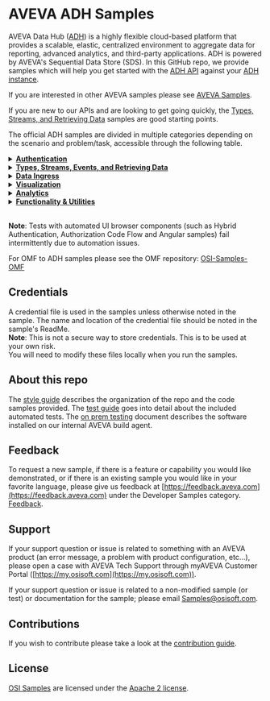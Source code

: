 # AVEVA ADH Samples

AVEVA Data Hub ([ADH](https://www.osisoft.com/Solutions/OSIsoft-Cloud-Services/)) is a highly flexible cloud-based platform that provides a scalable, elastic,
centralized environment to aggregate data for reporting, advanced analytics, and third-party applications. ADH is powered by AVEVA's Sequential Data Store (SDS). In this GitHub repo, we provide samples which will help you get started with the [ADH API](https://ocs-docs.osisoft.com/) against your [ADH instance](https://cloud.osisoft.com/welcome).

If you are interested in other AVEVA samples please see [AVEVA Samples](https://github.com/osisoft/OSI-Samples).

If you are new to our APIs and are looking to get going quickly, the  [Types, Streams, and Retrieving Data](https://github.com/osisoft/OSI-Samples-OCS/blob/main/docs/COMMON_ACTIONS.md) samples are good starting points.

The official ADH samples are divided in multiple categories depending on the scenario and problem/task, accessible through the following table. 



<details><summary><a href="https://github.com/osisoft/OSI-Samples-OCS/blob/main/docs/AUTHENTICATION.md"><b>Authentication</b></a></summary>
<table align="middle" width="100%">
  <tr>
    <td align="middle" valign="top">
      <b>
        <a href="https://github.com/osisoft/sample-adh-authentication_client_credentials-dotnet">Client Credentials</a>
      </b>
      <br />
      Click for
      <a href="docs/AUTHENTICATION.md"> details </a>
      on this type of authentication
      <br />
      <br />
      <table align="middle">
        <tr>
          <td align="middle">
            <a href="https://github.com/osisoft/sample-adh-authentication_client_credentials-dotnet">.NET Libraries</a>
          </td>
          <td align="middle">
              <img
                src="https://dev.azure.com/osieng/engineering/_apis/build/status/product-readiness/ADH/aveva.sample-adh-authentication_client_credentials-dotnet?repoName=osisoft%2Fsample-adh-authentication_client_credentials-dotnet&branchName=main"
                alt="Build Status"
              />
          </td>
        </tr>
        <tr>
          <td align="middle">
            <a href="https://github.com/osisoft/sample-adh-authentication_client_credentials_simple-dotnet">.NET REST API</a>
          </td>
          <td align="middle">
              <img
                src="https://dev.azure.com/osieng/engineering/_apis/build/status/product-readiness/OCS/aveva.sample-adh-authentication_client_credentials_simple-dotnet?repoName=osisoft%2Fsample-adh-authentication_client_credentials_simple-dotnet&branchName=main"
                alt="Build Status"
              />
          </td>
        </tr>
        <tr>
          <td align="middle">
            <a href="https://github.com/osisoft/sample-adh-authentication_client_credentials_simple-java">Java</a>
          </td>
          <td align="middle">
              <img
                src="https://dev.azure.com/osieng/engineering/_apis/build/status/product-readiness/ADH/aveva.sample-adh-authentication_client_credentials_simple-java?branchName=main"
                alt="Build Status"
              />
          </td>
        </tr>
        <tr>
          <td align="middle">
            <a href="https://github.com/osisoft/sample-adh-authentication_client_credentials_simple-nodejs">NodeJS</a>
          </td>
          <td align="middle">
              <img
                src="https://dev.azure.com/osieng/engineering/_apis/build/status/product-readiness/ADH/aveva.sample-adh-authentication_client_credentials_simple-nodejs?repoName=osisoft%2Fsample-adh-authentication_client_credentials_simple-nodejs&branchName=main"
                alt="Build Status"
              />
          </td>
        </tr>
        <tr>
          <td align="middle">
            <a href="https://github.com/osisoft/sample-adh-authentication_client_credentials_simple-postman">Postman</a>
          </td>
          <td align="middle">
              <img
                src="https://dev.azure.com/osieng/engineering/_apis/build/status/product-readiness/ADH/aveva.sample-adh-authentication_client_credentials_simple-postman?repoName=osisoft%2Fsample-adh-authentication_client_credentials_simple-postman&branchName=main"
                alt="Build Status"
              />
          </td>
        </tr>
        <tr>
          <td align="middle">
            <a href="https://github.com/osisoft/sample-adh-authentication_client_credentials_simple-powershell">Powershell</a>
          </td>
          <td align="middle">
              <img
                src="https://dev.azure.com/osieng/engineering/_apis/build/status/product-readiness/ADH/aveva.sample-adh-authentication_client_credentials_simple-powershell?repoName=osisoft%2Fsample-adh-authentication_client_credentials_simple-powershell&branchName=main"
                alt="Build Status"
              />
          </td>
        </tr>
        <tr>
          <td align="middle">
            <a href="https://github.com/osisoft/sample-adh-authentication_client_credentials_simple-python">Python</a>
          </td>
          <td align="middle">
              <img
                src="https://dev.azure.com/osieng/engineering/_apis/build/status/product-readiness/ADH/aveva.sample-adh-authentication_client_credentials_simple-python?repoName=osisoft%2Fsample-adh-authentication_client_credentials_simple-python&branchName=main"
                alt="Build Status"
              />
          </td>
        </tr>
        <tr>
          <td align="middle">
            <a href="https://github.com/osisoft/sample-adh-authentication_client_credentials_simple-rust">Rust</a>
          </td>
          <td align="middle">
              <img
                src="https://dev.azure.com/osieng/engineering/_apis/build/status/product-readiness/ADH/aveva.sample-adh-authentication_client_credentials_simple-rust?repoName=osisoft%2Fsample-adh-authentication_client_credentials_simple-rust&branchName=main"
                alt="Build Status"
              />
          </td>
        </tr>
      </table>
    </td>
    <td align="middle" valign="top">
      <b>
        <a href="https://github.com/osisoft/sample-adh-authentication_hybrid-dotnet"> Hybrid Flow</a>
      </b>
      <br />
      Click for
      <a href="docs/AUTHENTICATION.md"> details </a>
      on this type of authentication
      <br />
      <br />
      <table align="middle">
        <tr>
          <td align="middle">
            <a href="https://github.com/osisoft/sample-adh-authentication_hybrid-dotnet">.NET</a>
          </td>
          <td align="middle">
              <img
                src="https://dev.azure.com/osieng/engineering/_apis/build/status/product-readiness/ADH/aveva.sample-adh-authentication_hybrid-dotnet?branchName=main"
                alt="Build Status"
              />
          </td>
        </tr>
      </table>
    </td>
  </tr>
  <tr>
    <td align="middle" valign="top">
      <b>
        <a href="docs/AUTHENTICATION.md"> Authorization Code + PKCE </a>
      </b>
      <br />
      Click for
      <a href="docs/AUTHENTICATION.md"> details </a>
      on this type of authentication
      <br />
      <br />
      <table align="middle">
        <tr>
          <td align="middle">
            <a href="https://github.com/osisoft/sample-adh-authentication_authorization-dotnet">.NET</a>
          </td>
          <td align="middle">
              <img
                src="https://dev.azure.com/osieng/engineering/_apis/build/status/product-readiness/ADH/aveva.sample-adh-authentication_authorization-dotnet?branchName=main"
                alt="Build Status"
              />
          </td>
        </tr>
        <tr>
          <td align="middle">
            <a href="https://github.com/osisoft/sample-adh-authentication_authorization-nodejs">NodeJS</a>
          </td>
          <td align="middle">
              <img
                src="https://dev.azure.com/osieng/engineering/_apis/build/status/product-readiness/ADH/aveva.sample-adh-authentication_authorization-nodejs?repoName=osisoft%2Fsample-adh-authentication_authorization-nodejs&branchName=main"
                alt="Build Status"
              />
          </td>
        </tr>
        <tr>
          <td align="middle">
            <a href="https://github.com/osisoft/sample-adh-authentication_authorization-python">Python</a>
          </td>
          <td align="middle">
              <img
                src="https://dev.azure.com/osieng/engineering/_apis/build/status/product-readiness/ADH/aveva.sample-adh-authentication_authorization-python?branchName=main"
                alt="Build Status"
              />
          </td>
        </tr>
      </table>
    </td>
    <td></td>
  </tr>
</table>
</details>

<details><summary><a href="https://github.com/osisoft/OSI-Samples-OCS/blob/main/docs/COMMON_ACTIONS.md"><b>Types, Streams, Events, and Retrieving Data</b></a></summary>
<table align="middle" width="100%">
  <tr>
    <td align="middle" valign="top">
      <b>
        <a href="docs/SDS_WAVEFORM.md"> Read & Write Data with Custom Index</a>
      </b>
      <br />
      This sample covers CRUD operations against the SDS APIs using a non-time series data type called Waveform to illustrate example use cases. (Recommended starting sample)
      <a href="docs/SDS_WAVEFORM.md"> Details </a>
      <br />
      <br />
      <table align="middle">
        <tr>
          <td align="middle">
            <a href="https://github.com/osisoft/sample-adh-waveform_libraries-dotnet">.NET Libraries</a>
          </td>
          <td align="middle">
              <img
                src="https://dev.azure.com/osieng/engineering/_apis/build/status/product-readiness/ADH/aveva.sample-adh-waveform_libraries-dotnet?branchName=main"
                alt="Build Status"
              />
          </td>
        </tr>
        <tr>
          <td align="middle">
            <a href="https://github.com/osisoft/sample-adh-waveform_rest_api-dotnet">.NET REST API</a>
          </td>
          <td align="middle">
              <img
                src="https://dev.azure.com/osieng/engineering/_apis/build/status/product-readiness/ADH/aveva.sample-adh-waveform_rest_api-dotnet?branchName=main"
                alt="Build Status"
              />
          </td>
        </tr>
        <tr>
          <td align="middle">
            <a href="https://github.com/osisoft/sample-adh-waveform-java">
              Java
            </a>
          </td>
          <td align="middle">
              <img
                src="https://dev.azure.com/osieng/engineering/_apis/build/status/product-readiness/ADH/aveva.sample-adh-waveform-java?repoName=osisoft%2Fsample-adh-waveform-java&branchName=main"
                alt="Build Status"
              />
          </td>
        </tr>
        <tr>
          <td align="middle">
            <a href="https://github.com/osisoft/sample-adh-waveform-angular">
              Angular
            </a>
          </td>
          <td align="middle">
              <img
                src="https://dev.azure.com/osieng/engineering/_apis/build/status/product-readiness/ADH/aveva.sample-adh-waveform-angular?repoName=osisoft%2Fsample-adh-waveform-angular&branchName=main"
                alt="Build Status"
              />
          </td>
        </tr>
        <tr>
          <td align="middle">
            <a href="https://github.com/osisoft/sample-adh-waveform-nodejs">
              NodeJS
            </a>
          </td>
          <td align="middle">
              <img
                src="https://dev.azure.com/osieng/engineering/_apis/build/status/product-readiness/ADH/aveva.sample-adh-waveform-nodejs?repoName=osisoft%2Fsample-adh-waveform-nodejs&branchName=main"
                alt="Build Status"
              />
          </td>
        </tr>
        <tr>
          <td align="middle">
            <a href="https://github.com/osisoft/sample-adh-waveform-python">
              Python
            </a>
          </td>
          <td align="middle">
              <img
                src="https://dev.azure.com/osieng/engineering/_apis/build/status/product-readiness/ADH/aveva.sample-adh-waveform-python?repoName=osisoft%2Fsample-adh-waveform-python&branchName=main"
                alt="Build Status"
              />
          </td>
        </tr>
      </table>
    </td>
    <td align="middle" valign="top">
      <b>
        <a href="docs/SDS_TIME_SERIES.md">Read & Write Time-Series Data</a>
      </b>
      <br />
      This is similar to the Custom Index Data sample but instead uses a time-series data type to illustrate example use cases. (Recommended starting sample)
      <a href="docs/SDS_TIME_SERIES.md"> Details </a>
      <br />
      <br />
      <table align="middle">
        <tr>
          <td align="middle">
            <a href="https://github.com/osisoft/sample-adh-time_series-python">
              Python
            </a>
          </td>
          <td align="middle">
              <img
                src="https://dev.azure.com/osieng/engineering/_apis/build/status/product-readiness/ADH/aveva.sample-adh-time_series-python?repoName=osisoft%2Fsample-adh-time_series-python&branchName=main"
                alt="Build Status"
              />
          </td>
        </tr>
        <tr>
          <td align="middle">
            <a href="https://github.com/osisoft/sample-adh-time_series-dotnet">
              .NET
            </a>
          </td>
          <td align="middle">
              <img
                src="https://dev.azure.com/osieng/engineering/_apis/build/status/product-readiness/ADH/aveva.sample-adh-time_series-dotnet?repoName=osisoft%2Fsample-adh-time_series-dotnet&branchName=main"
                alt="Build Status"
              />
          </td>
        </tr>
      </table>
    </td>
    <tr>
    <td align="middle" valign="top">
      <b>
        <a href="docs/PI_TO_ADH_READ_DATA.md"> PI to ADH Read Only Streams </a>
      </b>
      <br />
      Covers how to invoke SDS REST APIs via the sample client libraries to read data from PI to ADH streams ingressed to Data Hub.
      <br />
      <br />
      <table align="middle">
        <tr>
          <td align="middle">
            <a href="https://github.com/osisoft/sample-pi-to-adh-read-only-data-dotnet">.NET</a>
          </td>
          <td align="middle">
            <img
              src="https://dev.azure.com/osieng/engineering/_apis/build/status/product-readiness/ADH/aveva.sample-pi-to-adh-read-only-data-dotnet?branchName=main"
              alt="Build Status"
            />
          </td>
        </tr>
        <tr>
          <td align="middle">
            <a href="https://github.com/osisoft/sample-pi-to-adh-read-only-data-python">Python</a>
          </td>
          <td align="middle">
              <img
                src="https://dev.azure.com/osieng/engineering/_apis/build/status/product-readiness/ADH/aveva.sample-pi-to-adh-read-only-data-python?branchName=main"
                alt="Build Status"
              />
          </td>
        </tr>
      </table>
    </td>
    <td align="middle" valign="top">
      <b>
        <a href="https://github.com/osisoft/sample-adh-streaming-updates_rest_api-dotnet"> Streaming Updates </a>
      </b>
      <br />
      Demonstrates REST API calls to ADH for creating a Signup to receive resource updates. Signups allow clients to subscribe resources (for example, streams) and get updates for those resources.
      <br />
      <br />
      <table align="middle">
        <tr>
          <td align="middle">
            <a href="https://github.com/osisoft/sample-adh-streaming-updates_rest_api-dotnet">.NET</a>
          </td>
          <td align="middle">
            <img
              src="https://dev.azure.com/osieng/engineering/_apis/build/status%2Fproduct-readiness%2FADH%2Fosisoft.sample-adh-streaming-updates_rest_api-dotnet?repoName=osisoft%2Fsample-adh-streaming-updates_rest_api-dotnet&branchName=main"
              alt="Build Status"
            />
          </td>
        </tr>
      </table>
    </td>
  </tr>
    <td align="middle" valign="top">
      <b>
        <a href="https://github.com/osisoft/sample-adh-event_store-python"> Event Data </a>
      </b>
      <br />
      Shows usage of the AVEVA Data Hub events store.
      <br />
      <br />
      <table align="middle">
        <tr>
          <td align="middle">
            <a href="https://github.com/osisoft/sample-adh-event_store-python">Python</a>
          </td>
          <td align="middle">
            <img
              src="https://dev.azure.com/osieng/engineering/_apis/build/status%2Fproduct-readiness%2FADH%2Fosisoft.sample-adh-event_store-python?repoName=osisoft%2Fsample-adh-event_store-python&branchName=main"
              alt="Build Status"
            />
          </td>
        </tr>
      </table>
    </td>
    <td>
    </td>
  <tr>
  </tr>
</table>
</details>

<details><summary><a href="https://github.com/osisoft/OSI-Samples-OCS/blob/main/docs/DATA_INGRESS.md"><b>Data Ingress</b></a></summary>
<table align="middle" width="100%">
  <tr>
    <td align="middle" valign="top">
      <b>
        <a href="https://github.com/osisoft/sample-adh-omf_ingress-dotnet">OMF Ingress</a>
      </b>
      <br />
      Covers the basic functionality of configuring and using the OMF Ingress
      <br />
      <br />
      <table align="middle">
        <tr>
          <td align="middle">
            <a href="https://github.com/osisoft/sample-adh-omf_ingress-dotnet">
              .NET
            </a>
          </td>
          <td align="middle">
              <img
                src="https://dev.azure.com/osieng/engineering/_apis/build/status/product-readiness/ADH/aveva.sample-adh-omf_ingress-dotnet?repoName=osisoft%2Fsample-adh-omf_ingress-dotnet&branchName=main"
                alt="Build Status"
              />
          </td>
        </tr>
      </table>
    </td>
    <td align="middle" valign="top">
      <b>
        <a href="https://github.com/osisoft/sample-adh-bulk_upload-dotnet"> Bulk Upload </a>
      </b>
      <br />
      Demonstrates how to build a Bulk Upload utility that sends SDS objects
      from json files
      <br />
      <br />
      <table align="middle">
        <tr>
          <td align="middle">
            <a href="https://github.com/osisoft/sample-adh-bulk_upload-dotnet">.NET</a>
          </td>
          <td align="middle">
              <img
                src="https://dev.azure.com/osieng/engineering/_apis/build/status/product-readiness/ADH/aveva.sample-adh-bulk_upload-dotnet?repoName=osisoft%2Fsample-adh-bulk_upload-dotnet&branchName=main"
                alt="Build Status"
              />
          </td>
        </tr>
      </table>
    </td>
  </tr>
  <tr>
    <td align="middle" valign="top">
      <b>
        <a href="https://github.com/osisoft/sample-adh-csv_to_adh-dotnet">CSV to ADH</a>
      </b>
      <br />
      Shows how to send a basic csv file to ADH using SDS calls
      <br />
      <br />
      <table align="middle">
        <tr>
          <td align="middle">
            <a href="https://github.com/osisoft/sample-adh-csv_to_adh-dotnet">.NET</a>
          </td>
          <td align="middle">
              <img
                src="https://dev.azure.com/osieng/engineering/_apis/build/status/product-readiness/ADH/aveva.sample-adh-csv_to_adh-dotnet?branchName=main"
                alt="Build Status"
              />
          </td>
        </tr>
      </table>
    </td>
    <td></td>
  </tr>
  </table>
</details>
  
<details><summary><a href="https://github.com/osisoft/OSI-Samples-OCS/blob/main/docs/VISUALIZATION.md"><b>Visualization</b></a></summary>
<table align="middle" width="100%">
<tr>
  <td align="middle" valign="top">
    <b>
      <a href="https://github.com/osisoft/sample-adh-grafana_backend_plugin-datasource">Grafana</a>
    </b>
    <br />
    Demonstrates how to build a Grafana plugin that retrieves stream data from
    Sequential Data Store
    <br />
    <br />
    <table align="middle">
      <tr>
        <td align="middle">
          <a href="https://github.com/osisoft/sample-adh-grafana_backend_plugin-datasource">NodeJS</a>
        </td>
        <td align="middle">
            <img
              src="https://dev.azure.com/osieng/engineering/_apis/build/status/product-readiness/ADH/osisoft.sample-adh-grafana_backend_plugin-datasource?repoName=osisoft%2Fsample-adh-grafana_backend_plugin-datasource&branchName=main"
              alt="Build Status"
            />
        </td>
      </tr>
    </table>
  </td>
  <td align="middle" valign="top" width="50%">
    <b>
      <a href="https://github.com/osisoft/sample-sds-visualization-angular">SDS Visualization</a>
    </b>
    <br />
    This sample demonstrates a basic visualization application that can find and trend values from streams in the Sequential Data Store.
    <br />
    <br />
    <table align="middle">
      <tr>
        <td align="middle">
          <a href="https://github.com/osisoft/sample-sds-visualization-angular">Angular</a>
        </td>
        <td align="middle">
            <img
              src="https://dev.azure.com/osieng/engineering/_apis/build/status/product-readiness/SDS/aveva.sample-sds-visualization-angular?repoName=osisoft%2Fsample-sds-visualization-angular&branchName=main"
              alt="Build Status"
            />
        </td>
      </tr>
    </table>
  </td>
  </tr>
  <tr>
    <td align="middle" valign="top" width="50%">
      <b>
        <a href="docs/ASSETS.md">Assets</a>
      </b>
      <br />
      These samples highlight basic operations with Assets in ADH, including create, update, data retrieval, and delete operations on Assets.
      <a href="docs/ASSETS.md"> Details </a>
      <br />
      <br />
      <table align="middle">
        <tr>
          <td align="middle">
            <a href="https://github.com/osisoft/sample-adh-assets_rest_api-dotnet">.NET</a>
          </td>
          <td align="middle">
              <img
                src="https://dev.azure.com/osieng/engineering/_apis/build/status/product-readiness/ADH/aveva.sample-adh-assets_rest_api-dotnet?repoName=osisoft%2Fsample-adh-assets_rest_api-dotnet&branchName=main"
                alt="Build Status"
              />
          </td>
        </tr>
        <tr>
          <td align="middle">
            <a href="https://github.com/osisoft/sample-adh-assets-python">Python</a>
          </td>
          <td align="middle">
              <img
                src="https://dev.azure.com/osieng/engineering/_apis/build/status/product-readiness/ADH/aveva.sample-adh-assets-python?repoName=osisoft%2Fsample-adh-assets-python&branchName=main"
                alt="Build Status"
              />
          </td>
        </tr>
      </table>
    </td>
    <td align="middle" valign="top" width="50%">
      <b>
        <a href="https://github.com/osisoft/sample-ocs-data_retrieval-power_query_m">Power Query M</a>
      </b>
      <br />
      Shows how to pull data into applications that support Power Query M, such as Power BI and Microsoft Excel.
      <br />
      <br />
      <table align="middle">
        <tr>
          <td align="middle">
            <a href="https://github.com/osisoft/sample-ocs-data_retrieval-power_query_m">Power Query M</a>
          </td>
          <td align="middle" >
            Manually Tested on:</br> 2022-04-07
            </br>
            <p style="color:white;background-color:#57cc49;border-radius:10px">Succeeded</p>
          </td>
        </tr>
      </table>
    </td>
  </tr>
</table>
</details>
  
<details><summary><a href="https://github.com/osisoft/OSI-Samples-OCS/blob/main/docs/ANALYTICS.md"><b>Analytics</b></a></summary>
<table align="middle" width="100%">
  <tr>
    <td align="middle" valign="top">
      <b>
        <a href="docs/DATA_VIEWS.md"> Data Views </a>
      </b>
      <br />
      These samples highlight basic operations of Data Views for ADH, including
      creation, updating, getting data from and deletion of Data Views.
      <a href="docs/DATA_VIEWS.md">Details</a>
      <br />
      <br />
      <table align="middle">
        <tr>
          <td align="middle">
            <a href="https://github.com/osisoft/sample-adh-data_views-java">
              Java
            </a>
          </td>
          <td align="middle">
              <img
                src="https://dev.azure.com/osieng/engineering/_apis/build/status/product-readiness/ADH/aveva.sample-adh-data_views-java?repoName=osisoft%2Fsample-adh-data_views-java&branchName=main"
                alt="Build Status"
              />
          </td>
        </tr>
        <tr>
          <td align="middle">
            <a href="https://github.com/osisoft/sample-adh-data_views-python">
              Python
            </a>
          </td>
          <td align="middle">
              <img
                src="https://dev.azure.com/osieng/engineering/_apis/build/status/product-readiness/ADH/aveva.sample-adh-data_views-python?repoName=osisoft%2Fsample-adh-data_views-python&branchName=main"
                alt="Build Status"
              />
          </td>
        </tr>
        <tr>
          <td align="middle">
            <a href="https://github.com/osisoft/sample-adh-data_views-dotnet">
              .NET
            </a>
          </td>
          <td align="middle">
              <img
                src="https://dev.azure.com/osieng/engineering/_apis/build/status/product-readiness/ADH/aveva.sample-adh-data_views-dotnet?branchName=main"
                alt="Build Status"
              />
          </td>
        </tr>
      </table>
    </td>
    <td align="middle" valign="top">
      <b>
        <a href="https://github.com/osisoft/sample-adh-data_views_jupyter-python">Data Views Jupyter</a>
      </b>
      <br />
      This sample demonstrates how to utilize ADH Data Views to do some basic
      data analysis using Python Jupyter Notebook.
      <br />
      <br />
      <table align="middle">
        <tr>
          <td align="middle">
            <a href="https://github.com/osisoft/sample-adh-data_views_jupyter-python">Jupyter Notebook</a>
          </td>
          <td align="middle">
              <img
                src="https://dev.azure.com/osieng/engineering/_apis/build/status/product-readiness/ADH/aveva.sample-adh-data_views_jupyter-python?branchName=main"
                alt="Build Status"
              />
          </td>
        </tr>
      </table>
    </td>
  </tr>
  <tr>
    <td align="middle" valign="top">
      <b>
        <a href="https://github.com/osisoft/sample-adh-data_views_r-r">Data Views R</a>
      </b>
      <br />
      Demonstrates how to create a data frame in R from an ADH Data View
      <br />
      <br />
      <table align="middle">
        <tr>
          <td align="middle">
            <a href="https://github.com/osisoft/sample-adh-data_views_r-r">R</a>
          </td>
          <td align="middle">
              <img
                src="https://dev.azure.com/osieng/engineering/_apis/build/status/product-readiness/ADH/aveva.sample-adh-data_views_r-r?branchName=main"
                alt="Build Status"
              />
          </td>
        </tr>
      </table>
    </td>
    <td></td>
  </tr>
</table>
</details>

<details><summary><a href="https://github.com/osisoft/OSI-Samples-OCS/blob/main/docs/OTHER.md"><b>Functionality & Utilities</b></a></summary>
<table align="middle" width="100%">
 <tr>
    <td align="middle" valign="top">
      <b>
        <a href="https://github.com/osisoft/sample-adh-uom-dotnet">UOM</a>
      </b>
      <br />
      Covers the basic functionality of the UOM system on ADH
      <br />
      <br />
      <table align="middle">
        <tr>
          <td align="middle">
            <a href="https://github.com/osisoft/sample-adh-uom-dotnet">
              .NET
            </a>
          </td>
          <td align="middle">
              <img
                src="https://dev.azure.com/osieng/engineering/_apis/build/status/product-readiness/ADH/aveva.sample-adh-uom-dotnet?repoName=osisoft%2Fsample-adh-uom-dotnet&branchName=main"
                alt="Build Status"
              />
          </td>
        </tr>
      </table>
    </td>
    <td align="middle" valign="top">
      <b>
        <a href="https://github.com/osisoft/sample-adh-namespace_data_copy-python">Namespace Data Copy</a>
      </b>
      <br />
      Copies Data Views, Assets, and Streams from a source Namespace to a destination Namespace
      <br />
      <br />
      <table align="middle">
        <tr>
          <td align="middle">
            <a href="https://github.com/osisoft/sample-adh-namespace_data_copy-python">
              Python
            </a>
          </td>
          <td align="middle">
              <img
                src="https://dev.azure.com/osieng/engineering/_apis/build/status/product-readiness/ADH/aveva.sample-adh-namespace_data_copy-python?repoName=osisoft%2Fsample-adh-namespace_data_copy-python&branchName=main"
                alt="Build Status"
              />
          </td>
        </tr>
      </table>
    </td>
  </tr>
  <tr>
    <td align="middle" valign="top">
      <b>
        <a href="docs/SAMPLE_LIBRARIES.md"> Sample Libraries </a>
      </b>
      <br />
      These sample libraries are used as the base for the other samples. They
      are designed to be straightforward implementations of the REST APIs. They
      are for use in the samples.
      <a href="docs/SAMPLE_LIBRARIES.md"> Details </a>
      <br />
      <br />
      <table align="middle">
        <tr>
          <td align="middle">
            <a
              href="https://github.com/osisoft/sample-adh-sample_libraries-java"
            >
              Java
            </a>
          </td>
          <td align="middle">
              <img
                src="https://dev.azure.com/osieng/engineering/_apis/build/status/product-readiness/ADH/aveva.sample-adh-sample_libraries-java?branchName=main"
                alt="Build Status"
              />
          </td>
        </tr>
        <tr>
          <td align="middle">
            <a
              href="https://github.com/osisoft/sample-adh-sample_libraries-python"
            >
              Python
            </a>
          </td>
          <td align="middle">
              <img
                src="https://dev.azure.com/osieng/engineering/_apis/build/status/product-readiness/ADH/aveva.sample-adh-sample_libraries-python?branchName=main"
                alt="Build Status"
              />
          </td>
        </tr>
      </table>
    </td>
    <td align="middle" valign="top">
      <b>
        <a href="https://github.com/osisoft/sample-ocs-security_management-python">Security Management</a>
      </b>
      <br />
      Covers security configuration within ADH. This includes creating a custom role, creating a user, inviting a user, setting Access Control Lists (ACLs) for collections, setting ACLs for collection items, setting an owner for a collection item, and retrieving access rights.
      <br />
      <br />
      <table align="middle">
        <tr>
          <td align="middle">
            <a href="https://github.com/osisoft/sample-ocs-security_management-python">
              Python
            </a>
          </td>
          <td align="middle">
              <img
                src="https://dev.azure.com/osieng/engineering/_apis/build/status/product-readiness/OCS/osisoft.sample-ocs-security_management-python?repoName=osisoft%2Fsample-ocs-security_management-python&branchName=main"
                alt="Build Status"
              />
          </td>
        </tr>
      </table>
    </td>
  </tr>
  <tr>
    <td align="middle" valign="top">
      <b>
        <a href="https://github.com/osisoft/sample-ocs-stream_type_change-python"> Stream Type Change </a>
      </b>
      <br />
      This sample highlights changing an ADH Stream's underlying SDS Type. The main purpose of this sample is to demonstrate the steps necessary to change the underlying SDS Type, and the secondary purpose is to provide an as-is utility to perform this Type change on PI Adapter v1.1 Streams after upgrading to v1.2.
      <br />
      <br />
      <table align="middle">
        <tr>
          <td align="middle">
            <a
              href="https://github.com/osisoft/sample-ocs-stream_type_change-python"
            >
              Python
            </a>
          </td>
          <td align="middle">
              <img
                src="https://dev.azure.com/osieng/engineering/_apis/build/status/product-readiness/OCS/osisoft.sample-ocs-stream_type_change-python?repoName=osisoft%2Fsample-ocs-stream_type_change-python&branchName=main"
                alt="Build Status"
              />
          </td>
        </tr>
      </table>
    </td>
    <td align="middle" valign="top">
      <b>
        <a href="https://github.com/osisoft/sample-adh-pi_to_adh_transfer_verification-powershell"> PI to AVEVA Data Hub Transfer Verification Sample </a>
      </b>
      <br />
      This sample can be used to compare data stored in a PI Data Archive to data written to AVEVA Data Hub through the PI to Data Hub agent.
      <br />
      <br />
      <table align="middle">
        <tr>
          <td align="middle">
            <a
              href="https://github.com/osisoft/sample-adh-pi_to_adh_transfer_verification-powershell"
            >
              PowerShell
            </a>
          </td>
          <td align="middle">
              <img
                src="https://dev.azure.com/osieng/engineering/_apis/build/status/product-readiness/ADH/osisoft.sample-adh-pi_to_adh_transfer_verification-powershell?repoName=osisoft%2Fsample-adh-pi_to_adh_transfer_verification-powershell&branchName=main"
                alt="Build Status"
              />
          </td>
        </tr>
      </table>
    </td>
  </tr>
  <tr>
    <td align="middle" valign="top">
      <b>
        <a href="https://github.com/osisoft/sample-adh-data_hub_to_pi-python"> Data Hub to PI </a>
      </b>
      <br />
      This sample uses REST API calls to the Sequential Data Store of AVEVA Data Hub to collect Types, Streams, and data and create corresponding PI Tags in a Data Archive through OMF messages.
      <br />
      <br />
      <table align="middle">
        <tr>
          <td align="middle">
            <a
              href="https://github.com/osisoft/sample-adh-data_hub_to_pi-python"
            >
              Python
            </a>
          </td>
          <td align="middle">
              <img
                src="https://dev.azure.com/osieng/engineering/_apis/build/status/product-readiness/ADH/osisoft.sample-adh-data_hub_to_pi-python?repoName=osisoft%2Fsample-adh-data_hub_to_pi-python&branchName=main"
                alt="Build Status"
              />
          </td>
        </tr>
      </table>
    </td>
    <td align="middle" valign="top">
    </td>
  </tr>
</table>
</details>
<br>

**Note**: Tests with automated UI browser components (such as Hybrid Authentication, Authorization Code Flow and Angular samples) fail intermittently due to automation issues.

For OMF to ADH samples please see the OMF repository: [OSI-Samples-OMF](https://github.com/osisoft/OSI-Samples-OMF)

## Credentials

A credential file is used in the samples unless otherwise noted in the sample. The name and location of the credential file should be noted in the sample's ReadMe.  
**Note**: This is not a secure way to store credentials. This is to be used at your own risk.  
You will need to modify these files locally when you run the samples.

## About this repo

The [style guide](https://github.com/osisoft/.github/blob/main/STYLE_GUIDE.md) describes the organization of the repo and the code samples provided. The [test guide](https://github.com/osisoft/.github/blob/main/TEST_GUIDE.md) goes into detail about the included automated tests. The [on prem testing](https://github.com/osisoft/.github/blob/main/ON_PREM_TESTING.md) document describes the software installed on our internal AVEVA build agent.

## Feedback

To request a new sample, if there is a feature or capability you would like demonstrated, or if there is an existing sample you would like in your favorite language, please give us feedback at [https://feedback.aveva.com](https://feedback.aveva.com) under the Developer Samples category. [Feedback](https://datahub.feedback.aveva.com/ideas/search?category=7135134109509567625&query=sample).

## Support

If your support question or issue is related to something with an AVEVA product (an error message, a problem with product configuration, etc...), please open a case with AVEVA Tech Support through myAVEVA Customer Portal ([https://my.osisoft.com](https://my.osisoft.com)).

If your support question or issue is related to a non-modified sample (or test) or documentation for the sample; please email Samples@osisoft.com.

## Contributions

If you wish to contribute please take a look at the [contribution guide](https://github.com/osisoft/.github/blob/main/CONTRIBUTING.md).

## License

[OSI Samples](https://github.com/osisoft/OSI-Samples) are licensed under the [Apache 2 license](LICENSE).
